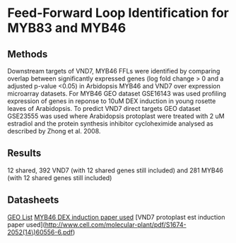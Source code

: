 # Feed-Forward Loop Identification for MYB83 and MYB46

## Methods

Downstream targets of VND7, MYB46 FFLs were identified by comparing overlap between significantly expressed genes (log fold change > 0 and a adjusted p-value  <0.05) in Arbidopsis MYB46 and VND7 over expression microarray datasets. For MYB46 GEO dataset GSE16143 was used profiling expression of genes in reponse to 10uM DEX induction in young rosette leaves of Arabidopsis. To predict VND7 direct targets GEO dataset GSE23555 was used where Arabidopsis protoplast were treated with 2 uM estradiol and the  protein synthesis inhibitor cycloheximide analysed as described by Zhong et al. 2008. 

## Results

12 shared, 392 VND7 (with 12 shared genes still included) and 281 MYB46  (with 12 shared genes still included)
## Datasheets

[GEO List](https://docs.google.com/spreadsheets/d/1bBGAHmDUdcbXpEYZKhLlAjDdungymd6gtOfFQtjtfI4/edit#gid=0)
[MYB46 DEX induction paper used](http://onlinelibrary.wiley.com/doi/10.1111/j.1365-313X.2009.03989.x/full)
[VND7 protoplast est induction paper used](http://www.cell.com/molecular-plant/pdf/S1674-2052(14\)60556-6.pdf)
